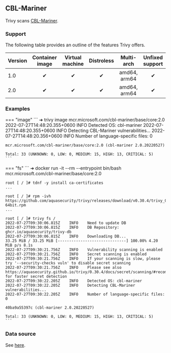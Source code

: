## CBL-Mariner
Trivy scans [CBL-Mariner][mariner].

### Support
The following table provides an outline of the features Trivy offers.

| Version | Container image | Virtual machine | Distroless |  Multi-arch  | Unfixed support |
|---------|:---------------:|:---------------:|:----------:|:------------:|:---------------:|
| 1.0     |        ✔        |        ✔        |      ✔     | amd64, arm64 |        ✔        |
| 2.0     |        ✔        |        ✔        |      ✔     | amd64, arm64 |        ✔        |

### Examples

=== "image"
    ```
    ➜ trivy image mcr.microsoft.com/cbl-mariner/base/core:2.0
    2022-07-27T14:48:20.355+0600	INFO	Detected OS: cbl-mariner
    2022-07-27T14:48:20.355+0600	INFO	Detecting CBL-Mariner vulnerabilities...
    2022-07-27T14:48:20.356+0600	INFO	Number of language-specific files: 0
    
    mcr.microsoft.com/cbl-mariner/base/core:2.0 (cbl-mariner 2.0.20220527)
    
    Total: 33 (UNKNOWN: 0, LOW: 0, MEDIUM: 15, HIGH: 13, CRITICAL: 5)
    ```

=== "fs"
    ```
    ➜ docker run  -it --rm --entrypoint bin/bash mcr.microsoft.com/cbl-mariner/base/core:2.0 
    
    root [ / ]# tdnf -y install ca-certificates
    ...

    root [ / ]# rpm -ivh https://github.com/aquasecurity/trivy/releases/download/v0.30.4/trivy_0.30.4_Linux-64bit.rpm
    ...
    
    root [ / ]# trivy fs /
    2022-07-27T09:30:06.815Z	INFO	Need to update DB
    2022-07-27T09:30:06.815Z	INFO	DB Repository: ghcr.io/aquasecurity/trivy-db
    2022-07-27T09:30:06.815Z	INFO	Downloading DB...
    33.25 MiB / 33.25 MiB [------------------------------] 100.00% 4.20 MiB p/s 8.1s
    2022-07-27T09:30:21.756Z	INFO	Vulnerability scanning is enabled
    2022-07-27T09:30:21.756Z	INFO	Secret scanning is enabled
    2022-07-27T09:30:21.756Z	INFO	If your scanning is slow, please try '--security-checks vuln' to disable secret scanning
    2022-07-27T09:30:21.756Z	INFO	Please see also https://aquasecurity.github.io/trivy/0.30.4/docs/secret/scanning/#recommendation for faster secret detection
    2022-07-27T09:30:22.205Z	INFO	Detected OS: cbl-mariner
    2022-07-27T09:30:22.205Z	INFO	Detecting CBL-Mariner vulnerabilities...
    2022-07-27T09:30:22.205Z	INFO	Number of language-specific files: 0
    
    40ba9a55397c (cbl-mariner 2.0.20220527)
    
    Total: 33 (UNKNOWN: 0, LOW: 0, MEDIUM: 15, HIGH: 13, CRITICAL: 5)
    ```

### Data source
See [here][source].

[mariner]: https://github.com/microsoft/CBL-Mariner
[source]: detection/data-source.md